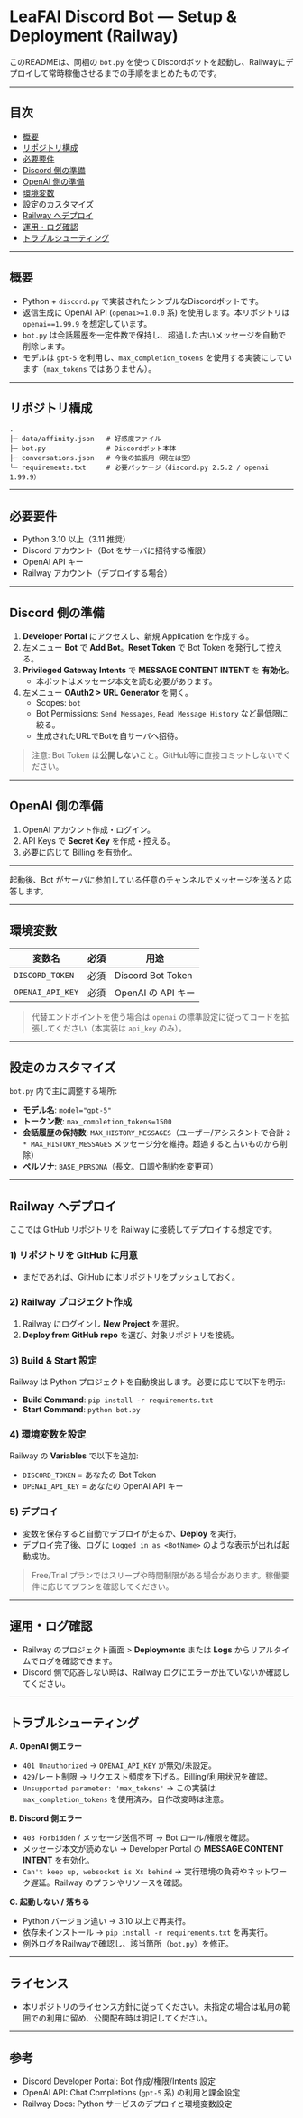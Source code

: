 # LeaFAI Discord Bot — Setup & Deployment (Railway)

このREADMEは、同梱の `bot.py` を使ってDiscordボットを起動し、Railwayにデプロイして常時稼働させるまでの手順をまとめたものです。

---

## 目次

- [概要](#概要)
- [リポジトリ構成](#リポジトリ構成)
- [必要要件](#必要要件)
- [Discord 側の準備](#discord-側の準備)
- [OpenAI 側の準備](#openai-側の準備)
- [環境変数](#環境変数)
- [設定のカスタマイズ](#設定のカスタマイズ)
- [Railway へデプロイ](#railway-へデプロイ)
- [運用・ログ確認](#運用ログ確認)
- [トラブルシューティング](#トラブルシューティング)

---

## 概要

- Python + `discord.py` で実装されたシンプルなDiscordボットです。
- 返信生成に OpenAI API (`openai>=1.0.0` 系) を使用します。本リポジトリは `openai==1.99.9` を想定しています。
- `bot.py` は会話履歴を一定件数で保持し、超過した古いメッセージを自動で削除します。
- モデルは `gpt-5` を利用し、`max_completion_tokens` を使用する実装にしています（`max_tokens` ではありません）。

---

## リポジトリ構成

```
.
├─ data/affinity.json   # 好感度ファイル
├─ bot.py               # Discordボット本体
├─ conversations.json   # 今後の拡張用（現在は空）
└─ requirements.txt     # 必要パッケージ（discord.py 2.5.2 / openai 1.99.9）
```

---

## 必要要件

- Python 3.10 以上（3.11 推奨）
- Discord アカウント（Bot をサーバに招待する権限）
- OpenAI API キー
- Railway アカウント（デプロイする場合）

---

## Discord 側の準備

1. **Developer Portal** にアクセスし、新規 Application を作成する。
2. 左メニュー **Bot** で **Add Bot**。**Reset Token** で Bot Token を発行して控える。
3. **Privileged Gateway Intents** で **MESSAGE CONTENT INTENT** を **有効化**。
   - 本ボットはメッセージ本文を読む必要があります。
4. 左メニュー **OAuth2 > URL Generator** を開く。
   - Scopes: `bot`
   - Bot Permissions: `Send Messages`, `Read Message History` など最低限に絞る。
   - 生成されたURLでBotを自サーバへ招待。

> 注意: Bot Token は**公開しない**こと。GitHub等に直接コミットしないでください。

---

## OpenAI 側の準備

1. OpenAI アカウント作成・ログイン。
2. API Keys で **Secret Key** を作成・控える。
3. 必要に応じて Billing を有効化。

---

起動後、Bot がサーバに参加している任意のチャンネルでメッセージを送ると応答します。

---

## 環境変数

| 変数名              | 必須 | 用途                |
| ---------------- | -- | ----------------- |
| `DISCORD_TOKEN`  | 必須 | Discord Bot Token |
| `OPENAI_API_KEY` | 必須 | OpenAI の API キー   |

> 代替エンドポイントを使う場合は `openai` の標準設定に従ってコードを拡張してください（本実装は `api_key` のみ）。

---

## 設定のカスタマイズ

`bot.py` 内で主に調整する場所:

- **モデル名**: `model="gpt-5"`
- **トークン数**: `max_completion_tokens=1500`
- **会話履歴の保持数**: `MAX_HISTORY_MESSAGES`（ユーザー/アシスタントで合計 `2 * MAX_HISTORY_MESSAGES` メッセージ分を維持。超過すると古いものから削除）
- **ペルソナ**: `BASE_PERSONA`（長文。口調や制約を変更可）

---

## Railway へデプロイ

ここでは GitHub リポジトリを Railway に接続してデプロイする想定です。

### 1) リポジトリを GitHub に用意

- まだであれば、GitHub に本リポジトリをプッシュしておく。

### 2) Railway プロジェクト作成

1. Railway にログインし **New Project** を選択。
2. **Deploy from GitHub repo** を選び、対象リポジトリを接続。

### 3) Build & Start 設定

Railway は Python プロジェクトを自動検出します。必要に応じて以下を明示:

- **Build Command**: `pip install -r requirements.txt`
- **Start Command**: `python bot.py`

### 4) 環境変数を設定

Railway の **Variables** で以下を追加:

- `DISCORD_TOKEN` = あなたの Bot Token
- `OPENAI_API_KEY` = あなたの OpenAI API キー

### 5) デプロイ

- 変数を保存すると自動でデプロイが走るか、**Deploy** を実行。
- デプロイ完了後、ログに `Logged in as <BotName>` のような表示が出れば起動成功。

> Free/Trial プランではスリープや時間制限がある場合があります。稼働要件に応じてプランを確認してください。

---

## 運用・ログ確認

- Railway のプロジェクト画面 > **Deployments** または **Logs** からリアルタイムでログを確認できます。
- Discord 側で応答しない時は、Railway ログにエラーが出ていないか確認してください。

---

## トラブルシューティング

**A. OpenAI 側エラー**

- `401 Unauthorized` → `OPENAI_API_KEY` が無効/未設定。
- `429`/レート制限 → リクエスト頻度を下げる。Billing/利用状況を確認。
- `Unsupported parameter: 'max_tokens'` → この実装は `max_completion_tokens` を使用済み。自作改変時は注意。

**B. Discord 側エラー**

- `403 Forbidden` / メッセージ送信不可 → Bot ロール/権限を確認。
- メッセージ本文が読めない → Developer Portal の **MESSAGE CONTENT INTENT** を有効化。
- `Can't keep up, websocket is Xs behind` → 実行環境の負荷やネットワーク遅延。Railway のプランやリソースを確認。

**C. 起動しない / 落ちる**

- Python バージョン違い → 3.10 以上で再実行。
- 依存未インストール → `pip install -r requirements.txt` を再実行。
- 例外ログをRailwayで確認し、該当箇所（`bot.py`）を修正。

---

## ライセンス

- 本リポジトリのライセンス方針に従ってください。未指定の場合は私用の範囲での利用に留め、公開配布時は明記してください。

---

## 参考

- Discord Developer Portal: Bot 作成/権限/Intents 設定
- OpenAI API: Chat Completions (`gpt-5` 系) の利用と課金設定
- Railway Docs: Python サービスのデプロイと環境変数設定
